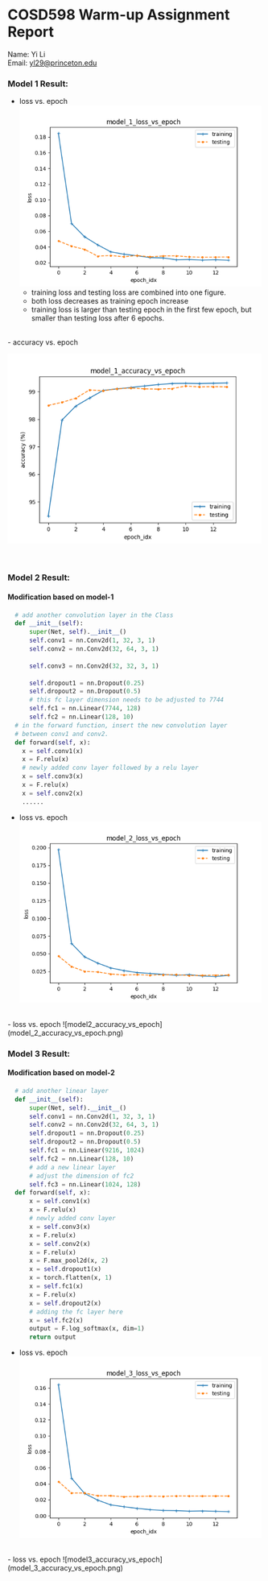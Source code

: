 # COSD598 Warm-up Assignment Report
Name: Yi Li  
Email: yl29@princeton.edu

### Model 1 Result:
- loss vs. epoch  
![model1_training_loss_vs_epoch](model_1_loss_vs_epoch.png)  
  - training loss and testing loss are combined into one figure.
  - both loss decreases as training epoch increase
  - training loss is larger than testing epoch in the first few epoch, but smaller than testing loss after 6 epochs.  
<br/>
- accuracy vs. epoch

![accurarcy_vs_epoch](model_1_accuracy_vs_epoch.png) 

<br/>

### Model 2 Result:
#### Modification based on model-1
```python
  # add another convolution layer in the Class
  def __init__(self):
      super(Net, self).__init__()
      self.conv1 = nn.Conv2d(1, 32, 3, 1)
      self.conv2 = nn.Conv2d(32, 64, 3, 1)
  
      self.conv3 = nn.Conv2d(32, 32, 3, 1)

      self.dropout1 = nn.Dropout(0.25)
      self.dropout2 = nn.Dropout(0.5)
      # this fc layer dimension needs to be adjusted to 7744
      self.fc1 = nn.Linear(7744, 128)
      self.fc2 = nn.Linear(128, 10)
  # in the forward function, insert the new convolution layer
  # between conv1 and conv2.
  def forward(self, x):
    x = self.conv1(x)
    x = F.relu(x)
    # newly added conv layer followed by a relu layer
    x = self.conv3(x)
    x = F.relu(x)
    x = self.conv2(x)
    ......
```
- loss vs. epoch  
![model2_training_loss_vs_epoch](model_2_loss_vs_epoch.png)  
<br/>
- loss vs. epoch  
![model2_accuracy_vs_epoch](model_2_accuracy_vs_epoch.png)  

<br/>

### Model 3 Result:
#### Modification based on model-2
```python
  # add another linear layer
  def __init__(self):
      super(Net, self).__init__()
      self.conv1 = nn.Conv2d(1, 32, 3, 1)
      self.conv2 = nn.Conv2d(32, 64, 3, 1)
      self.dropout1 = nn.Dropout(0.25)
      self.dropout2 = nn.Dropout(0.5)
      self.fc1 = nn.Linear(9216, 1024)
      self.fc2 = nn.Linear(128, 10)
      # add a new linear layer
      # adjust the dimension of fc2
      self.fc3 = nn.Linear(1024, 128)
  def forward(self, x):
      x = self.conv1(x)
      x = F.relu(x)
      # newly added conv layer
      x = self.conv3(x)
      x = F.relu(x)
      x = self.conv2(x)
      x = F.relu(x)
      x = F.max_pool2d(x, 2)
      x = self.dropout1(x)
      x = torch.flatten(x, 1)
      x = self.fc1(x)
      x = F.relu(x)
      x = self.dropout2(x)
      # adding the fc layer here
      x = self.fc2(x)
      output = F.log_softmax(x, dim=1)
      return output
```
- loss vs. epoch  
![model3_training_loss_vs_epoch](model_3_loss_vs_epoch.png)  
<br/>
- loss vs. epoch  
![model3_accuracy_vs_epoch](model_3_accuracy_vs_epoch.png)  